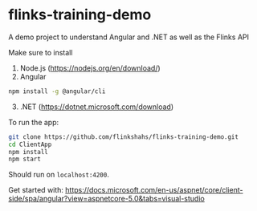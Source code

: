 # flinks-training-demo
A demo project to understand Angular and .NET as well as the Flinks API

Make sure to install
1. Node.js (https://nodejs.org/en/download/)
2. Angular
  ```bash
  npm install -g @angular/cli
  ```
3. .NET (https://dotnet.microsoft.com/download)

To run the app:
```bash
git clone https://github.com/flinkshahs/flinks-training-demo.git
cd ClientApp
npm install
npm start
```

Should run on `localhost:4200`.

Get started with: https://docs.microsoft.com/en-us/aspnet/core/client-side/spa/angular?view=aspnetcore-5.0&tabs=visual-studio

